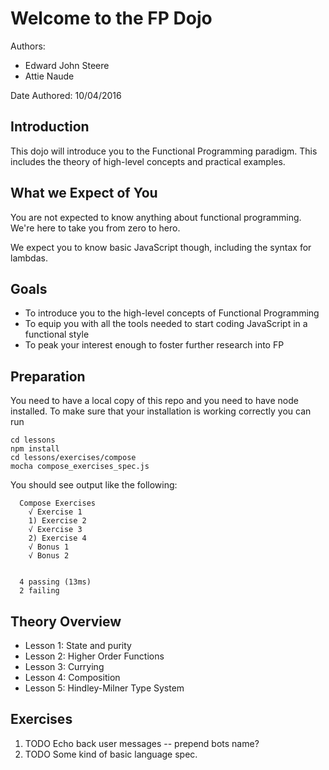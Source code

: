 Welcome to the FP Dojo
======================

Authors:
 - Edward John Steere
 - Attie Naude

Date Authored:
 10/04/2016

Introduction
------------

This dojo will introduce you to the Functional Programming paradigm.  This includes the theory of high-level concepts and practical examples.

What we Expect of You
---------------------

You are not expected to know anything about functional
programming. We're here to take you from zero to hero.

We expect you to know basic JavaScript though, including the syntax for
lambdas.

Goals
-----

* To introduce you to the high-level concepts of Functional Programming
* To equip you with all the tools needed to start coding JavaScript in a functional style
* To peak your interest enough to foster further research into FP

Preparation
-----------

You need to have a local copy of this repo and you need to have node
installed. To make sure that your installation is working correctly
you can run 
```
cd lessons
npm install
cd lessons/exercises/compose
mocha compose_exercises_spec.js
```
You should see output like the following:
```
  Compose Exercises
    √ Exercise 1
    1) Exercise 2
    √ Exercise 3
    2) Exercise 4
    √ Bonus 1
    √ Bonus 2


  4 passing (13ms)
  2 failing
```

Theory Overview
---------------

* Lesson 1: State and purity
* Lesson 2: Higher Order Functions
* Lesson 3: Currying
* Lesson 4: Composition
* Lesson 5: Hindley-Milner Type System


Exercises
---------

1. TODO Echo back user messages -- prepend bots name?
2. TODO Some kind of basic language spec.

